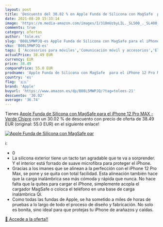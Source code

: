 ```yaml
---
layout: post
title: 'Descuento del 30.02 % en Apple Funda de Silicona con MagSafe  par'
date: 2021-08-20 15:33:14
image: 'https://m.media-amazon.com/images/I/310mUzbyLIL._SL500_._SL400_.jpg'
comments: true
category: ofertas
author: 'tole.es'
slug: 'B08L5MWPJQ-es Apple Funda de Silicona con MagSafe para el iPhone 12 Pro...'
sku: 'B08L5MWPJQ-es'
tags: [ 'Accesorios para móviles','Comunicación móvil y accesorios','Electrónica','Fundas y carcasas para teléfonos móviles','apple','iphone', ]
actualPrice: 38.49 EUR
currency: EUR
price: 38.49
comparePrice: 55.0 EUR
prodname: 'Apple Funda de Silicona con MagSafe  para el iPhone 12 Pro MAX  - Verde Chipre'
country: 'es'
flag: '🇪🇸'
brand: 'Apple'
buyurl: 'https://www.amazon.es/dp/B08L5MWPJQ/?tag=tolees-21'
descuento: '30.02'
average: '36.74'
---
```


Tienes [Apple Funda de Silicona con MagSafe  para el iPhone 12 Pro MAX  - Verde Chipre](https://www.amazon.es/dp/B08L5MWPJQ/?tag=tolees-21) con un 30.02 % de descuento con precio de oferta de 38.49 EUR (original: 55.0 EUR) en el siguiente enlace!

[![Apple Funda de Silicona con MagSafe  par](https://m.media-amazon.com/images/I/310mUzbyLIL._SL500_._SL400_.jpg)](https://www.amazon.es/dp/B08L5MWPJQ/?tag=tolees-21)

ℹ️:

- 0
- La silicona exterior tiene un tacto tan agradable que te va a sorprender. Y el interior está forrado de suave microfibra para proteger el iPhone.
- Gracias a los imanes que se alinean a la perfección con el iPhone 12 Pro Max, se pone y se quita con total facilidad. Esta alineación también hace que la carga inalámbrica sea más cómoda y rápida que nunca. No hace falta que la quites para cargar el iPhone, simplemente acopla el cargador MagSafe o coloca el teléfono en una base de carga inalámbrica Qi.
- Como todas las fundas de Apple, se ha sometido a miles de horas de pruebas a lo largo de todo el proceso de diseño y fabricación. No solo es bonita, sino ideal para que protejas tu iPhone de arañazos y caídas.

[🛒 Accede a la oferta!!](https://www.amazon.es/dp/B08L5MWPJQ/?tag=tolees-21)
